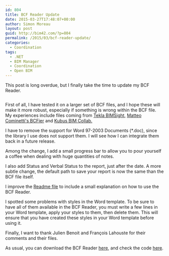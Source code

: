 ```yaml
---
id: 804
title: BCF Reader Update
date: 2015-03-27T17:48:07+00:00
author: Simon Moreau
layout: post
guid: http://bim42.com/?p=804
permalink: /2015/03/bcf-reader-update/
categories:
  - Coordination
tags:
  - .NET
  - BIM Manager
  - Coordination
  - Open BIM
---
```

This post is long overdue, but I finally take the time to update my BCF Reader.

![<img class="aligncenter size-full wp-image-805" src="http://bim42.com/wp-content/uploads/2015/03/BCFReader-Logo_small.png" alt="BCFReader-Logo_small" width="800" height="322" srcset="https://bim42.com/wp-content/uploads/2015/03/BCFReader-Logo_small.png 800w, https://bim42.com/wp-content/uploads/2015/03/BCFReader-Logo_small-300x121.png 300w, https://bim42.com/wp-content/uploads/2015/03/BCFReader-Logo_small-500x201.png 500w" sizes="(max-width: 800px) 100vw, 800px" />](http://bim42.com/wp-content/uploads/2015/03/BCFReader-Logo_small.png)

First of all, I have tested it on a larger set of BCF files, and I hope these will make it more robust, especially if something is wrong within the BCF file. My experiences include files coming from [Tekla BIMSight](http://www.teklabimsight.com/), [Matteo Cominetti's BCFier](http://matteocominetti.com/bcfier/) and [Kubus BIM Collab.](http://www.bimcollab.com/en/default.aspx)

I have to remove the support for Word 97-2003 Documents (*.doc), since the library I use does not support them. I will see how I can integrate them back in a future release.

Among the change, I add a small progress bar to allow you to pour yourself a coffee when dealing with huge quantities of notes.

I also add Status and Verbal Status to the report, just after the date. A more subtle change, the default path to save your report is now the same than the BCF file itself.

I improve the [Readme file](https://bitbucket.org/simonmoreau/bcfreader/overview) to include a small explanation on how to use the BCF Reader.

I spotted some problems with styles in the Word template. To be sure to have all of them available in the BCF Reader, you must write a few lines in your Word template, apply your styles to them, then delete them. This will ensure that you have created these styles in your Word template before using it.

Finally, I want to thank Julien Benoit and François Lahouste for their comments and their files.

As usual, you can download the BCF Reader [here](https://bitbucket.org/simonmoreau/bcfreader/downloads/BCFReader.exe), and check the code [here](https://bitbucket.org/simonmoreau/bcfreader/overview).